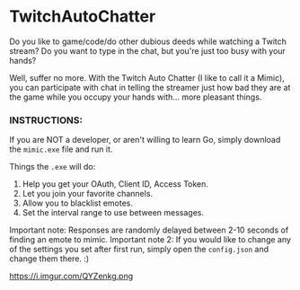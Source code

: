 # TwitchAutoChatter
Do you like to game/code/do other dubious deeds while watching a Twitch stream? Do you want to type in the chat, but you're just too busy with your hands?

Well, suffer no more. With the Twitch Auto Chatter (I like to call it a Mimic), you can participate with chat in telling the streamer just how bad they are at the game while you occupy your hands with... more pleasant things.


### INSTRUCTIONS:
If you are NOT a developer, or aren't willing to learn Go, simply download the `mimic.exe` file and run it.

Things the `.exe` will do:
1. Help you get your OAuth, Client ID, Access Token.
2. Let you join your favorite channels.
3. Allow you to blacklist emotes.
4. Set the interval range to use between messages.

Important note: Responses are randomly delayed between 2-10 seconds of finding an emote to mimic.
Important note 2: If you would like to change any of the settings you set after first run, simply open the `config.json` and change them there. :)

https://i.imgur.com/QYZenkg.png
